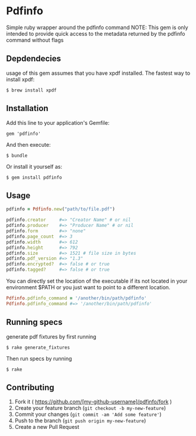 # Pdfinfo

Simple ruby wrapper around the pdfinfo command
NOTE: This gem is only intended to provide quick access to the metadata returned by the pdfinfo command without flags

## Depdendecies

usage of this gem assumes that you have xpdf installed.  The fastest way to install xpdf:

    $ brew install xpdf
    
## Installation

Add this line to your application's Gemfile:

    gem 'pdfinfo'

And then execute:

    $ bundle

Or install it yourself as:

    $ gem install pdfinfo

## Usage


```ruby
pdfinfo = Pdfinfo.new("path/to/file.pdf")

pdfinfo.creator     #=> "Creator Name" # or nil
pdfinfo.producer    #=> "Producer Name" # or nil
pdfinfo.form        #=> "none"
pdfinfo.page_count  #=> 3
pdfinfo.width       #=> 612
pdfinfo.height      #=> 792
pdfinfo.size        #=> 1521 # file size in bytes
pdfinfo.pdf_version #=> "1.3"
pdfinfo.encrypted?  #=> false # or true
pdfinfo.tagged?     #=> false # or true
```

You can directly set the location of the executable if its not located in your environment $PATH or you just want to point to a different location.

```ruby
Pdfinfo.pdfinfo_command = '/another/bin/path/pdfinfo'
Pdfinfo.pdfinfo_command #=> '/another/bin/path/pdfinfo'
```

## Running specs

generate pdf fixtures by first running 

    $ rake generate_fixtures
    
Then run specs by running

    $ rake

## Contributing

1. Fork it ( https://github.com/[my-github-username]/pdfinfo/fork )
2. Create your feature branch (`git checkout -b my-new-feature`)
3. Commit your changes (`git commit -am 'Add some feature'`)
4. Push to the branch (`git push origin my-new-feature`)
5. Create a new Pull Request
